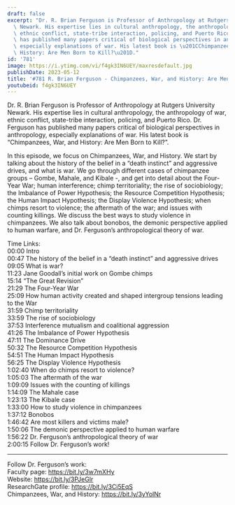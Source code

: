 ```yaml
---
draft: false
excerpt: "Dr. R. Brian Ferguson is Professor of Anthropology at Rutgers University\
  \ Newark. His expertise lies in cultural anthropology, the anthropology of war,\
  \ ethnic conflict, state-tribe interaction, policing, and Puerto Rico. Dr. Ferguson\
  \ has published many papers critical of biological perspectives in anthropology,\
  \ especially explanations of war. His latest book is \u201CChimpanzees, War, and\
  \ History: Are Men Born to Kill?\u201D."
id: '781'
image: https://i.ytimg.com/vi/f4gk3IN6UEY/maxresdefault.jpg
publishDate: 2023-05-12
title: '#781 R. Brian Ferguson - Chimpanzees, War, and History: Are Men Born to Kill?'
youtubeid: f4gk3IN6UEY
---
```

Dr. R. Brian Ferguson is Professor of Anthropology at Rutgers University Newark. His expertise lies in cultural anthropology, the anthropology of war, ethnic conflict, state-tribe interaction, policing, and Puerto Rico. Dr. Ferguson has published many papers critical of biological perspectives in anthropology, especially explanations of war. His latest book is “Chimpanzees, War, and History: Are Men Born to Kill?”.

In this episode, we focus on Chimpanzees, War, and History. We start by talking about the history of the belief in a “death instinct” and aggressive drives, and what is war. We go through different cases of chimpanzee groups – Gombe, Mahale, and Kibale -, and get into detail about the Four-Year War; human interference; chimp territoriality; the rise of sociobiology; the Imbalance of Power Hypothesis; the Resource Competition Hypothesis; the Human Impact Hypothesis; the Display Violence Hypothesis; when chimps resort to violence; the aftermath of the war; and issues with counting killings. We discuss the best ways to study violence in chimpanzees. We also talk about bonobos, the demonic perspective applied to human warfare, and Dr. Ferguson’s anthropological theory of war.

Time Links:  
00:00 Intro  
00:47  The history of the belief in a “death instinct” and aggressive drives  
09:05  What is war?  
11:23  Jane Goodall’s initial work on Gombe chimps  
15:14  “The Great Revision”  
21:29  The Four-Year War  
25:09  How human activity created and shaped intergroup tensions leading to the War  
31:59  Chimp territoriality  
33:59  The rise of sociobiology  
37:53  Interference mutualism and coalitional aggression  
41:26  The Imbalance of Power Hypothesis  
47:11  The Dominance Drive  
50:32  The Resource Competition Hypothesis  
54:51  The Human Impact Hypothesis  
56:25  The Display Violence Hypothesis  
1:02:40  When do chimps resort to violence?  
1:05:03  The aftermath of the war  
1:09:09  Issues with the counting of killings  
1:14:09  The Mahale case  
1:23:13  The Kibale case  
1:33:00  How to study violence in chimpanzees  
1:37:12  Bonobos  
1:46:42  Are most killers and victims male?  
1:50:06  The demonic perspective applied to human warfare  
1:56:22  Dr. Ferguson’s anthropological theory of war  
2:00:15  Follow Dr. Ferguson’s work!

---

Follow Dr. Ferguson’s work:  
Faculty page: https://bit.ly/3w7mXHy  
Website: https://bit.ly/3PJeGlr  
ResearchGate profile: https://bit.ly/3Ci5EqS  
Chimpanzees, War, and History: https://bit.ly/3yYolNr
